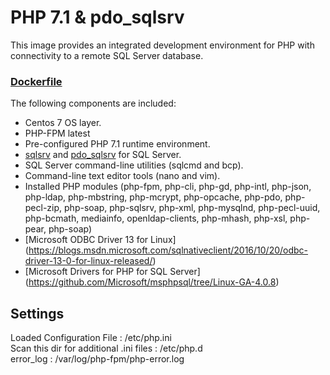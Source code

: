 # PHP 7.1 & pdo_sqlsrv

This image provides an integrated development environment for PHP with connectivity to a remote SQL Server database.

### [Dockerfile](https://github.com/HasOtomotiv/php-mssql/blob/master/Dockerfile)

The following components are included:
- Centos 7 OS layer.
- PHP-FPM latest
- Pre-configured PHP 7.1 runtime environment.
- [sqlsrv](http://php.net/manual/en/book.sqlsrv.php) and [pdo_sqlsrv](http://php.net/manual/en/ref.pdo-sqlsrv.php) for SQL Server.
- SQL Server command-line utilities (sqlcmd and bcp).
- Command-line text editor tools (nano and vim).
- Installed PHP modules (php-fpm, php-cli, php-gd, php-intl, php-json, php-ldap, php-mbstring, php-mcrypt, php-opcache, php-pdo, php-pecl-zip, php-soap, php-sqlsrv, php-xml, php-mysqlnd, php-pecl-uuid, php-bcmath, mediainfo, openldap-clients, php-mhash, php-xsl, php-pear, php-soap)
- [Microsoft ODBC Driver 13 for Linux] (https://blogs.msdn.microsoft.com/sqlnativeclient/2016/10/20/odbc-driver-13-0-for-linux-released/)
- [Microsoft Drivers for PHP for SQL Server] (https://github.com/Microsoft/msphpsql/tree/Linux-GA-4.0.8)
## Settings
Loaded Configuration File : /etc/php.ini  
Scan this dir for additional .ini files : /etc/php.d  
error_log : /var/log/php-fpm/php-error.log 
